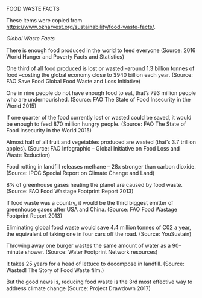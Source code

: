 FOOD WASTE FACTS

These items were copied from https://www.ozharvest.org/sustainability/food-waste-facts/. 

*Global Waste Facts*

There is enough food produced in the world to feed everyone 
(Source: 2016 World Hunger and Poverty Facts and Statistics)

One third of all food produced is lost or wasted –around 1.3 billion tonnes of food –costing the global economy close to $940 billion each year. 
(Source: FAO Save Food Global Food Waste and Loss Initiative)

One in nine people do not have enough food to eat, that’s 793 million people who are undernourished.
(Source: FAO The State of Food Insecurity in the World 2015)

If one quarter of the food currently lost or wasted could be saved, it would be enough to feed 870 million hungry people.
(Source: FAO The State of Food Insecurity in the World 2015)

Almost half of all fruit and vegetables produced are wasted (that’s 3.7 trillion apples).
(Source: FAO Infographic – Global Initiative on Food Loss and Waste Reduction)

Food rotting in landfill releases methane – 28x stronger than carbon dioxide.
(Source: IPCC Special Report on Climate Change and Land)

8% of greenhouse gases heating the planet are caused by food waste.
(Source: FAO Food Wastage Footprint Report 2013)

If food waste was a country, it would be the third biggest emitter of greenhouse gases after USA and China.
(Source: FAO Food Wastage Footprint Report 2013)

Eliminating global food waste would save 4.4 million tonnes of C02 a year, the equivalent of taking one in four cars off the road.
(Source: YouSustain)

Throwing away one burger wastes the same amount of water as a 90-minute shower.
(Source: Water Footprint Network resources)

It takes 25 years for a head of lettuce to decompose in landfill.
(Source: Wasted! The Story of Food Waste film.)

But the good news is, reducing food waste is the 3rd most effective way to address climate change
(Source: Project Drawdown 2017)
